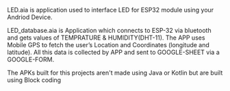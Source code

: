 LED.aia is application used to interface LED for ESP32 module using your Andriod Device.

LED_database.aia is Application which connects to ESP-32 via bluetooth and gets values of TEMPRATURE & HUMIDITY(DHT-11).
The APP uses Mobile GPS to fetch the user’s Location and Coordinates (longitude and latitude).
All this data is collected by APP and sent to GOOGLE-SHEET via a GOOGLE-FORM.



<p> The APKs built for this projects aren't made using Java or Kotlin but are built using Block coding</p>
